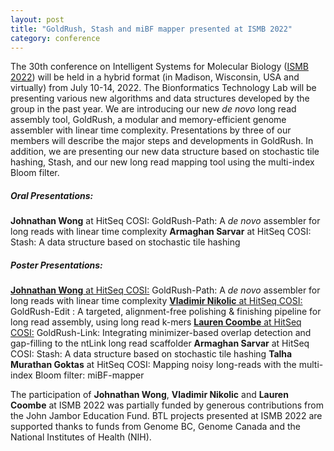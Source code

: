 ```yaml
---  
layout: post  
title: "GoldRush, Stash and miBF mapper presented at ISMB 2022"  
category: conference  
---  
```


The 30th conference on Intelligent Systems for Molecular Biology ([ISMB 2022](https://www.iscb.org/ismb2022)) will be held in a hybrid format (in Madison, Wisconsin, USA and virtually) from July 10-14, 2022. The Bionformatics Technology Lab will be presenting various new algorithms and data structures developed by the group in the past year. We are introducing our new <i>de novo</i> long read assembly tool, GoldRush, a modular and memory-efficient genome assembler with linear time complexity. Presentations by three of our members will describe the major steps and developments in GoldRush. In addition, we are presenting our new data structure based on stochastic tile hashing, Stash, and our new long read mapping tool using the multi-index Bloom filter.

##### Oral Presentations:
<strong>Johnathan Wong</strong> at HitSeq COSI: GoldRush-Path: A <i>de novo</i> assembler for long reads with linear time complexity
<strong>Armaghan Sarvar</strong> at HitSeq COSI: Stash: A data structure based on stochastic tile hashing

##### Poster Presentations:
[<strong>Johnathan Wong</strong> at HitSeq COSI:](http://www.birollab.ca/assets/posts/WongJohnathan_HitSeq_ISMB2022_goldrush.pdf) GoldRush-Path: A <i>de novo</i> assembler for long reads with linear time complexity
[<strong>Vladimir Nikolic</strong> at HitSeq COSI:](http://www.birollab.ca/assets/posts/NikolicVladimir_HitSeq_ISMB2022_goldrush-edit.pdf) GoldRush-Edit : A targeted, alignment-free polishing & finishing pipeline for long read assembly, using long read k-mers
[<strong>Lauren Coombe</strong> at HitSeq COSI:](http://www.birollab.ca/assets/posts/CoombeLauren_HitSeq_ISMB2022_goldrush-link.pdf) GoldRush-Link: Integrating minimizer-based overlap detection and gap-filling to the ntLink long read scaffolder
<strong>Armaghan Sarvar</strong> at HitSeq COSI: Stash: A data structure based on stochastic tile hashing
<strong>Talha Murathan Goktas</strong> at HitSeq COSI: Mapping noisy long-reads with the multi-index Bloom filter: miBF-mapper


The participation of <strong>Johnathan Wong</strong>, <strong>Vladimir Nikolic</strong> and <strong>Lauren Coombe</strong> at ISMB 2022 was partially funded by generous contributions from the John Jambor Education Fund. BTL projects presented at ISMB 2022 are supported thanks to funds from Genome BC, Genome Canada and the National Institutes of Health (NIH).
